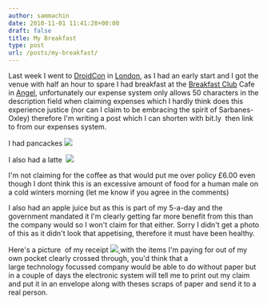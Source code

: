 ```yaml
---
author: sammachin
date: 2010-11-01 11:41:28+00:00
draft: false
title: My Breakfast
type: post
url: /posts/my-breakfast/
---
```


Last week I went to [DroidCon](http://www.droidcon.co.uk) in [London](http://maps.google.co.uk/maps?f=q&source=s_q&hl=en&geocode=&q=52+Upper+Street,+Islington,+London,+N1+0QH+&sll=53.800651,-4.064941&sspn=20.403926,39.506836&ie=UTF8&hq=&hnear=52+Upper+St,+London+N1+0QH,+United+Kingdom&z=16), as I had an early start and I got the venue with half an hour to spare I had breakfast at the [Breakfast Club](http://www.thebreakfastclubcafes.com/) Cafe in [Angel](http://maps.google.co.uk/maps?f=q&source=s_q&hl=en&geocode=&q=31+Camden+Passage+N1+8EA&sll=51.526722,-0.081689&sspn=0.004452,0.015171&ie=UTF8&hq=&hnear=31+Camden+Passage,+London+N1+8EA,+United+Kingdom&ll=51.534617,-0.104907&spn=0.004451,0.015171&z=17), unfortunately our expense system only allows 50 characters in the description field when claiming expenses which I hardly think does this experience justice (nor can I claim to be embracing the spirit of Sarbanes-Oxley) therefore I'm writing a post which I can shorten with bit.ly  then link to from our expenses system.

I had pancackes [![](http://farm5.static.flickr.com/4149/5135521630_2c2b551bcd.jpg)
](http://www.flickr.com/photos/sammachin/5135521630/)

I also had a latte  [![](http://farm2.static.flickr.com/1080/5135536928_0c7f9931f1.jpg)
](http://www.flickr.com/photos/sammachin/5135536928/)

I'm not claiming for the coffee as that would put me over policy £6.00 even though I dont think this is an excessive amount of food for a human male on a cold winters morning (let me know if you agree in the comments)

I also had an apple juice but as this is part of my 5-a-day and the government mandated it I'm clearly getting far more benefit from this than the company would so I won't claim for that either. Sorry I didn't get a photo of this as it didn't look that appetising, therefore it must have been healthy.

Here's a picture  of my receipt [![](http://farm5.static.flickr.com/4127/5134985553_5ca7994d83_t.jpg)
](http://www.flickr.com/photos/sammachin/5134985553/) with the items I'm paying for out of my own pocket clearly crossed through, you'd think that a large technology focussed company would be able to do without paper but in a couple of days the electronic system will tell me to print out my claim and put it in an envelope along with theses scraps of paper and send it to a real person.
